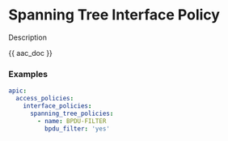# Spanning Tree Interface Policy

Description

{{ aac_doc }}
### Examples

```yaml
apic:
  access_policies:
    interface_policies:
      spanning_tree_policies:
        - name: BPDU-FILTER
          bpdu_filter: 'yes'
```

